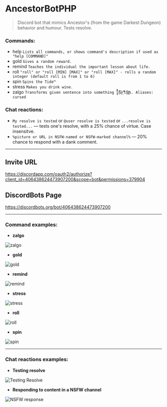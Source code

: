 # AncestorBotPHP
> Discord bot that mimics Ancestor's (from the game Darkest Dungeon) behavior and humour. Tests resolve.


### Commands:
- help `Lists all commands, or shows command's description if used as "help [COMMAND]"`
- gold `Gives a random reward.`
- remind `Teaches the individual the important lesson about life.`
- roll `"roll" or "roll [MIN] [MAX]" or "roll [MAX]" - rolls a random integer (default roll is from 1 to 6)`
- spin `Spins the Tide™` 
- stress `Makes you drink wine.`
- zalgo `Transforms given sentence into something ̝̺̋l̃̊̕i͈͌͡k̛͉̕e̟̩ͥ ͆̄͐ẗ̥́̓ḧ̸͝i̷͚͘s. Aliases: cursed`

### Chat reactions:
- `My resolve is tested`  or  `@user resolve is tested`  or  `...resolve is tested...`  — tests one's resolve, with a 25% chance of virtue. Case insensitve.
- `%picture or URL in NSFW-named or NSFW-marked channel%`  — 20% chance to respond with a dank comment.

------------

## Invite URL
https://discordapp.com/oauth2/authorize?client_id=406438624473907200&scope=bot&permissions=379904

## DiscordBots Page
https://discordbots.org/bot/406438624473907200

------------

### Command examples:

- **zalgo**

![zalgo](https://i.imgur.com/MA7D38b.png "zalgo")

- **gold**

![gold](https://i.imgur.com/lZcgiB0.png "gold")

- **remind** 

![remind](https://i.imgur.com/h3ltKht.png "remind")

- **stress**

![stress](https://i.imgur.com/KtuTGof.png "stress")

- **roll**

![roll](https://i.imgur.com/6knhVUK.png "roll")

- **spin**

![spin](https://i.imgur.com/Uc4m1nz.png "spin")

------------
### Chat reactions examples:

- **Testing resolve**

![Testing Resolve](https://i.imgur.com/vzOaejO.png "Testing Resolve")

- **Responding to content in a NSFW channel**

![NSFW response](https://i.imgur.com/20Yoq3H.png "NSFW response")
